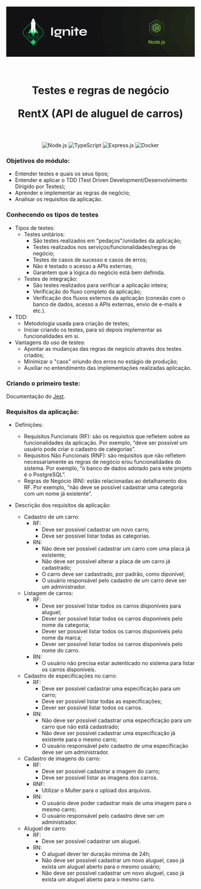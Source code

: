<p align="center">
  <img src="../.github/capa-ignite-nodejs.png" alt="Ignite Node.js">
</p>

<br>

<h1 align="center">
  Testes e regras de negócio

  <br>

  RentX (API de aluguel de carros)
</h1>

<br>

<p align="center">
  <img src="https://img.shields.io/badge/Node.js-339933?style=for-the-badge&logo=nodedotjs&logoColor=white" alt="Node.js">
  <img src="https://img.shields.io/badge/TypeScript-007ACC?style=for-the-badge&logo=typescript&logoColor=white" alt="TypeScript">
  <img src="https://img.shields.io/badge/Express.js-000000?style=for-the-badge&logo=express&logoColor=white" alt="Express.js">
  <img src="https://img.shields.io/badge/Docker-2CA5E0?style=for-the-badge&logo=docker&logoColor=white" alt="Docker">
</p>

### Objetivos do módulo:
- Entender testes e quais os seus tipos;
- Entender e aplicar o TDD (Test Driven Development/Desenvolvimento Dirigido por Testes);
- Aprender e implementar as regras de negócio;
- Analisar os requisitos da aplicação.

### Conhecendo os tipos de testes
- Tipos de testes:
  - Testes unitários:
    - São testes realizados em "pedaços"/unidades da aplicação;
    - Testes realizados nos serviços/funcionalidades/regras de negócio;
    - Testes de casos de sucesso e casos de erros;
    - Não é testado o acesso a APIs externas;
    - Garantem que a lógica do negócio está bem definida.
  - Testes de integração:
    - São testes realizados para verificar a aplicação inteira;
    - Verificação do fluxo completo da aplicação;
    - Verificação dos fluxos externos da aplicação (conexão com o banco de dados, acesso a APIs externas, envio de e-mails e etc.).
- TDD:
  - Metodologia usada para criação de testes;
  - Iniciar criando os testes, para só depois implementar as funcionalidades em si.
- Vantagens do uso de testes:
  - Apontar as mudanças das regras de negócio através dos testes criados;
  - Minimizar o "caos" oriundo dos erros no estágio de produção;
  - Auxiliar no entendimento das implementações realizadas aplicação.

### Criando o primeiro teste:
Documentação do [Jest](https://jestjs.io/pt-BR/docs/getting-started).

### Requisitos da aplicação:
- Definições:
  - Requisitos Funcionais (RF): são os requisitos que refletem sobre as funcionalidades da aplicação. Por exemplo, “deve ser possível um usuário pode criar o cadastro de categorias”.
  - Requisitos Não Funcionais (RNF):  são requisitos que não refletem necessariamente as regras de negócio e/ou funcionalidades do sistema. Por exemplo, “o banco de dados adotado para este projeto é o PostgreSQL”.
  - Regras de Negócio (RN): estão relacionadas ao detalhamento dos RF. Por exemplo, “não deve se possível cadastrar uma categoria com um nome já existente”.

- Descrição dos requisitos da aplicação:
  - Cadastro de um carro:
    - RF:
      - Deve ser possível cadastrar um novo carro;
      - Deve ser possível listar todas as categorias.
    - RN:
      - Não deve ser possível cadastrar um carro com uma placa já existente;
      - Não deve ser possível alterar a placa de um carro já cadastrado;
      - O carro deve ser cadastrado, por padrão, como diponível;
      - O usuário responsável pelo cadastro de um carro deve ser um administrador.
  - Listagem de carros:
    - RF:
      - Deve ser possível listar todos os carros disponíveis para aluguel;
      - Dever ser possível listar todos os carros disponíveis pelo nome da categoria;
      - Dever ser possível listar todos os carros disponíveis pelo nome da marca;
      - Dever ser possível listar todos os carros disponíveis pelo nome do carro.
    - RN:
      - O usuário não precisa estar autenticado no sistema para listar os carros disponíveis.
  - Cadastro de especificações no carro:
    - RF:
      - Deve ser possível cadastrar uma especificação para um carro;
      - Deve ser possível listar todas as especificações;
      - Dever ser possível listar todos os carros.
    - RN:
      - Não deve ser possível cadastrar uma especificação para um carro que não está cadastrado;
      - Não deve ser possível cadastrar uma especificação já existente para o mesmo carro;
      - O usuário responsável pelo cadastro de uma especificação deve ser um administrador.
  - Cadastro de imagens do carro:
    - RF:
      - Deve ser possível cadastrar a imagem do carro;
      - Deve ser possível listar as imagens dos carros.
    - RNF:
      - Utilizar o Multer para o upload dos arquivos.
    - RN:
      - O usuário deve poder cadastrar mais de uma imagem para o mesmo carro;
      - O usuário responsável pelo cadastro deve ser um administrador.
  - Aluguel de carro:
    - RF:
      - Deve ser possível cadastrar um aluguel.
    - RN:
      - O aluguel dever ter duração mínima de 24h;
      - Não deve ser possível cadastrar um novo aluguel, caso já exista um aluguel aberto para o mesmo usuário;
      - Não deve ser possível cadastrar um novo aluguel, caso já exista um aluguel aberto para o mesmo carro.
